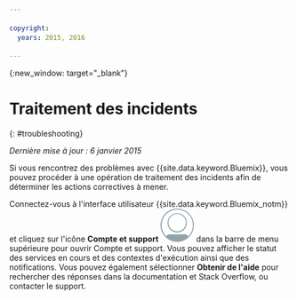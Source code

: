 ```yaml
---

copyright:
  years: 2015, 2016

---
```



{:new_window: target="_blank"}



# Traitement des incidents
{: #troubleshooting}

*Dernière mise à jour : 6 janvier 2015*

Si vous rencontrez des problèmes avec {{site.data.keyword.Bluemix}}, vous pouvez procéder à une opération de traitement des incidents afin de déterminer les actions correctives à mener.

Connectez-vous à l'interface utilisateur {{site.data.keyword.Bluemix_notm}} et cliquez sur l'icône **Compte et support** ![Compte et support](images/account_support.svg) dans la barre de menu supérieure pour ouvrir Compte et support. Vous pouvez afficher le statut des services en cours et des contextes d'exécution ainsi que des
notifications. Vous pouvez également sélectionner **Obtenir de l'aide** pour rechercher des réponses dans la
documentation et Stack Overflow, ou contacter le support.

